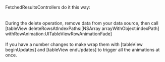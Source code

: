 
FetchedResultsControllers do it this way:<br /><br /><br />During the delete operation, remove data from your data source, then call [tableView deleteRowsAtIndexPaths:[NSArray arrayWithObject:indexPath] withRowAnimation:UITableViewRowAnimationFade]<br /><br />If you have a number changes to make wrap them with [tableView beginUpdates] and [tableView endUpdates] to trigger all the animations at once.